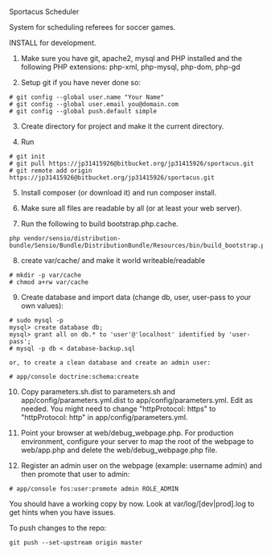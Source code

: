 Sportacus Scheduler

System for scheduling referees for soccer games.

INSTALL for development.

1. Make sure you have git, apache2, mysql and PHP installed and the following PHP extensions: php-xml, php-mysql, php-dom, php-gd

2. Setup git if you have never done so:
```
# git config --global user.name "Your Name"
# git config --global user.email you@domain.com
# git config --global push.default simple
```

3. Create directory for project and make it the current directory.

4. Run
```
# git init
# git pull https://jp31415926@bitbucket.org/jp31415926/sportacus.git
# git remote add origin https://jp31415926@bitbucket.org/jp31415926/sportacus.git
```

5. Install composer (or download it) and run composer install.

6. Make sure all files are readable by all (or at least your web server).

7. Run the following to build bootstrap.php.cache.
```
php vendor/sensio/distribution-bundle/Sensio/Bundle/DistributionBundle/Resources/bin/build_bootstrap.php
```

8. create var/cache/ and make it world writeable/readable
```
# mkdir -p var/cache
# chmod a+rw var/cache
```

9. Create database and import data (change db, user, user-pass to your own values):
```
# sudo mysql -p
mysql> create database db;
mysql> grant all on db.* to 'user'@'localhost' identified by 'user-pass';
# mysql -p db < database-backup.sql

or, to create a clean database and create an admin user:

# app/console doctrine:schema:create
```

10. Copy parameters.sh.dist to parameters.sh and app/config/parameters.yml.dist to app/config/parameters.yml. Edit as needed.
You might need to change "httpProtocol: https" to "httpProtocol: http" in app/config/parameters.yml.

11. Point your browser at web/debug_webpage.php. For production environment, configure your server to map the root of the webpage to web/app.php and delete the web/debug_webpage.php file.

12. Register an admin user on the webpage (example: username admin) and then promote that user to admin:
```
# app/console fos:user:promote admin ROLE_ADMIN
```

You should have a working copy by now. Look at var/log/[dev|prod].log to get hints when you have issues.

To push changes to the repo:
```
git push --set-upstream origin master
```
